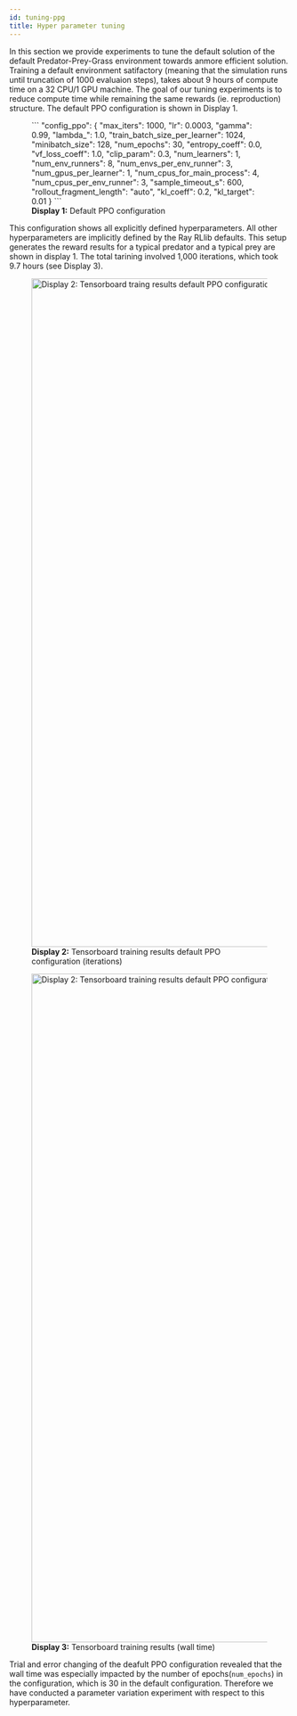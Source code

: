 ```yaml
---
id: tuning-ppg
title: Hyper parameter tuning
---
```

In this section we provide experiments to tune the default solution of the default Predator-Prey-Grass environment towards anmore efficient solution. Training a default environment satifactory (meaning that the simulation runs until truncation of 1000 evaluaion steps), takes about 9 hours of compute time on a 32 CPU/1 GPU machine. The goal of our tuning experiments is to reduce compute time while remaining the same rewards (ie. reproduction) structure. The default PPO configuration is shown in Display 1.

<figure style={{ textAlign: 'left' }}>
```
    "config_ppo": {
        "max_iters": 1000,
        "lr": 0.0003,
        "gamma": 0.99,
        "lambda_": 1.0,
        "train_batch_size_per_learner": 1024,
        "minibatch_size": 128,
        "num_epochs": 30,
        "entropy_coeff": 0.0,
        "vf_loss_coeff": 1.0,
        "clip_param": 0.3,
        "num_learners": 1,
        "num_env_runners": 8,
        "num_envs_per_env_runner": 3,
        "num_gpus_per_learner": 1,
        "num_cpus_for_main_process": 4,
        "num_cpus_per_env_runner": 3,
        "sample_timeout_s": 600,
        "rollout_fragment_length": "auto",
        "kl_coeff": 0.2,
        "kl_target": 0.01
    }
    ```
<figcaption style={{ textAlign: 'center'}}><strong>Display 1:</strong> Default PPO configuration</figcaption>
</figure>

This configuration shows all explicitly defined hyperparameters. All other hyperparameters are implicitly defined by the Ray RLlib defaults. This setup generates the reward results for a typical predator and a typical prey are shown in display 1. The total tarining involved 1,000 iterations, which took 9.7 hours (see Display 3).

<figure style={{ textAlign: 'center' }}>
  <img src="/img/pred-prey-grass/marl-ppg/hyper-parameter-tuning/display-2.png" alt="Display 2: Tensorboard traing results default PPO configuration (iterations)" width="1200" />
  <figcaption><strong>Display 2:</strong> Tensorboard training results default PPO configuration (iterations)</figcaption>
</figure>
<figure style={{ textAlign: 'center' }}>
  <img src="/img/pred-prey-grass/marl-ppg/hyper-parameter-tuning/display-3.png" alt="Display 2: Tensorboard training results default PPO configuration" width="1200" />
  <figcaption><strong>Display 3:</strong> Tensorboard training results (wall time)</figcaption>
</figure>

Trial and error changing of the deafult PPO configuration revealed that the wall time was especially impacted by the number of epochs(```num_epochs```) in the configuration, which is 30 in the default configuration. Therefore we have conducted a parameter variation experiment with respect to this hyperparameter.
